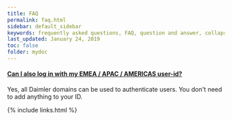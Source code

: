 ```yaml
---
title: FAQ
permalink: faq.html
sidebar: default_sidebar
keywords: frequently asked questions, FAQ, question and answer, collapsible sections, expand, collapse
last_updated: January 24, 2019
toc: false
folder: mydoc
---
```


<div class="panel-group" id="accordion">
                    <div class="panel panel-default">
                        <div class="panel-heading">
                            <h4 class="panel-title">
                                <a class="noCrossRef accordion-toggle" data-toggle="collapse" data-parent="#accordion" href="#collapseTwo">Can I also log in with my EMEA / APAC / AMERICAS user-id?</a>
                            </h4>
                        </div>
                        <div id="collapseTwo" class="panel-collapse collapse noCrossRef">
                            <div class="panel-body">
                                Yes, all Daimler domains can be used to authenticate users. You don't need to add anything to your ID.
                            </div>
                        </div>
                    </div>
                    <!-- /.panel -->
</div>
<!-- /.panel-group -->

{% include links.html %}
